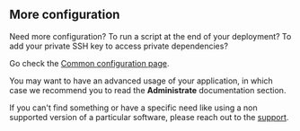 ## More configuration

Need more configuration? To run a script at the end of your deployment? To add your private SSH key to access private dependencies?

Go check the [Common configuration page](/doc/reference/common-configuration).

You may want to have an advanced usage of your application, in which case we recommend you to read the **Administrate** documentation section.

If you can't find something or have a specific need like using a non supported version of a particular software, please reach out to the [support](/doc/find-help/support).
